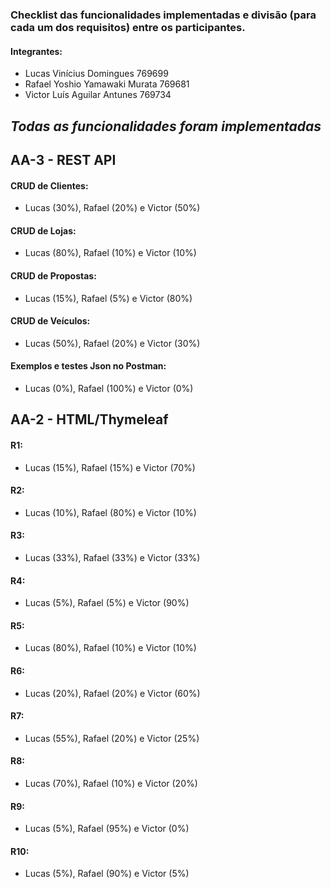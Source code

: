 ### Checklist das funcionalidades implementadas e divisão (para cada um dos requisitos) entre os participantes. ###

#### Integrantes: ####
- Lucas Vinícius Domingues 769699
- Rafael Yoshio Yamawaki Murata 769681
- Victor Luís Aguilar Antunes 769734

## *Todas as funcionalidades foram implementadas* ##

## AA-3 - REST API

#### CRUD de Clientes:


- Lucas (30%), Rafael (20%) e Victor (50%)

#### CRUD de Lojas:


- Lucas (80%), Rafael (10%) e Victor (10%)

#### CRUD de Propostas:


- Lucas (15%), Rafael (5%) e Victor (80%)

#### CRUD de Veículos:


- Lucas (50%), Rafael (20%) e Victor (30%)

#### Exemplos e testes Json no Postman:


- Lucas (0%), Rafael (100%) e Victor (0%)

## AA-2 - HTML/Thymeleaf

#### R1:


- Lucas (15%), Rafael (15%) e Victor (70%)

#### R2:


- Lucas (10%), Rafael (80%) e Victor (10%)

#### R3:


- Lucas (33%), Rafael (33%) e Victor (33%)

#### R4:


- Lucas (5%), Rafael (5%) e Victor (90%)

#### R5:


- Lucas (80%), Rafael (10%) e Victor (10%)

#### R6:


- Lucas (20%), Rafael (20%) e Victor (60%)

#### R7:


- Lucas (55%), Rafael (20%) e Victor (25%)

#### R8:


- Lucas (70%), Rafael (10%) e Victor (20%)

#### R9:


- Lucas (5%), Rafael (95%) e Victor (0%)

#### R10:


- Lucas (5%), Rafael (90%) e Victor (5%)

